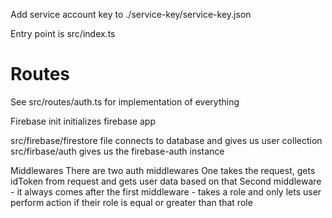 Add service account key to ./service-key/service-key.json

Entry point is src/index.ts

# Routes
See src/routes/auth.ts for implementation of everything



Firebase init initializes firebase app

src/firebase/firestore file connects to database and gives us user collection
src/firbase/auth gives us the firebase-auth instance


Middlewares
There are two auth middlewares
One takes the request, gets idToken from request and gets user data based on that
Second middleware - it always comes after the first middleware - takes a role and only lets user perform action if their role is equal or greater than that role

